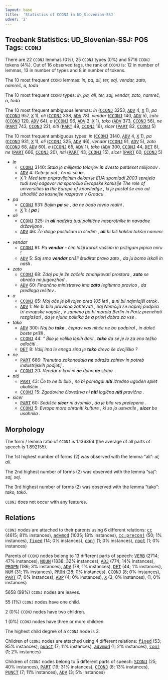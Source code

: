 ```yaml
---
layout: base
title:  'Statistics of CCONJ in UD_Slovenian-SSJ'
udver: '2'
---
```


## Treebank Statistics: UD_Slovenian-SSJ: POS Tags: `CCONJ`

There are 22 `CCONJ` lemmas (0%), 25 `CCONJ` types (0%) and 5716 `CCONJ` tokens (4%).
Out of 16 observed tags, the rank of `CCONJ` is: 12 in number of lemmas, 13 in number of types and 8 in number of tokens.

The 10 most frequent `CCONJ` lemmas: <em>in, pa, ali, ter, saj, vendar, zato, namreč, a, toda</em>

The 10 most frequent `CCONJ` types:  <em>in, pa, ali, ter, saj, vendar, zato, namreč, a, toda</em>

The 10 most frequent ambiguous lemmas: <em>in</em> (<tt><a href="sl_ssj-pos-CCONJ.html">CCONJ</a></tt> 3253, <tt><a href="sl_ssj-pos-ADV.html">ADV</a></tt> 4, <tt><a href="sl_ssj-pos-X.html">X</a></tt> 1), <em>pa</em> (<tt><a href="sl_ssj-pos-CCONJ.html">CCONJ</a></tt> 957, <tt><a href="sl_ssj-pos-X.html">X</a></tt> 1), <em>ali</em> (<tt><a href="sl_ssj-pos-CCONJ.html">CCONJ</a></tt> 338, <tt><a href="sl_ssj-pos-ADV.html">ADV</a></tt> 78), <em>vendar</em> (<tt><a href="sl_ssj-pos-CCONJ.html">CCONJ</a></tt> 140, <tt><a href="sl_ssj-pos-ADV.html">ADV</a></tt> 5), <em>zato</em> (<tt><a href="sl_ssj-pos-CCONJ.html">CCONJ</a></tt> 120, <tt><a href="sl_ssj-pos-ADV.html">ADV</a></tt> 64), <em>a</em> (<tt><a href="sl_ssj-pos-CCONJ.html">CCONJ</a></tt> 96, <tt><a href="sl_ssj-pos-ADV.html">ADV</a></tt> 2, <tt><a href="sl_ssj-pos-X.html">X</a></tt> 1), <em>tako</em> (<tt><a href="sl_ssj-pos-ADV.html">ADV</a></tt> 373, <tt><a href="sl_ssj-pos-CCONJ.html">CCONJ</a></tt> 56), <em>ne</em> (<tt><a href="sl_ssj-pos-PART.html">PART</a></tt> 743, <tt><a href="sl_ssj-pos-CCONJ.html">CCONJ</a></tt> 22), <em>niti</em> (<tt><a href="sl_ssj-pos-PART.html">PART</a></tt> 49, <tt><a href="sl_ssj-pos-CCONJ.html">CCONJ</a></tt> 16), <em>sicer</em> (<tt><a href="sl_ssj-pos-PART.html">PART</a></tt> 82, <tt><a href="sl_ssj-pos-CCONJ.html">CCONJ</a></tt> 5)

The 10 most frequent ambiguous types:  <em>in</em> (<tt><a href="sl_ssj-pos-CCONJ.html">CCONJ</a></tt> 3140, <tt><a href="sl_ssj-pos-ADV.html">ADV</a></tt> 4, <tt><a href="sl_ssj-pos-X.html">X</a></tt> 1), <em>pa</em> (<tt><a href="sl_ssj-pos-CCONJ.html">CCONJ</a></tt> 931, <tt><a href="sl_ssj-pos-X.html">X</a></tt> 1), <em>ali</em> (<tt><a href="sl_ssj-pos-CCONJ.html">CCONJ</a></tt> 325, <tt><a href="sl_ssj-pos-ADV.html">ADV</a></tt> 46), <em>vendar</em> (<tt><a href="sl_ssj-pos-CCONJ.html">CCONJ</a></tt> 91, <tt><a href="sl_ssj-pos-ADV.html">ADV</a></tt> 5), <em>zato</em> (<tt><a href="sl_ssj-pos-CCONJ.html">CCONJ</a></tt> 68, <tt><a href="sl_ssj-pos-ADV.html">ADV</a></tt> 60), <em>a</em> (<tt><a href="sl_ssj-pos-CCONJ.html">CCONJ</a></tt> 65, <tt><a href="sl_ssj-pos-ADV.html">ADV</a></tt> 1), <em>tako</em> (<tt><a href="sl_ssj-pos-ADV.html">ADV</a></tt> 300, <tt><a href="sl_ssj-pos-CCONJ.html">CCONJ</a></tt> 44, <tt><a href="sl_ssj-pos-DET.html">DET</a></tt> 8), <em>ne</em> (<tt><a href="sl_ssj-pos-PART.html">PART</a></tt> 666, <tt><a href="sl_ssj-pos-CCONJ.html">CCONJ</a></tt> 20), <em>niti</em> (<tt><a href="sl_ssj-pos-PART.html">PART</a></tt> 43, <tt><a href="sl_ssj-pos-CCONJ.html">CCONJ</a></tt> 15), <em>sicer</em> (<tt><a href="sl_ssj-pos-PART.html">PART</a></tt> 60, <tt><a href="sl_ssj-pos-CCONJ.html">CCONJ</a></tt> 5)


* <em>in</em>
  * <tt><a href="sl_ssj-pos-CCONJ.html">CCONJ</a></tt> 3140: <em>Stala je milijardo tolarjev <b>in</b> dvesto petdeset milijonov .</em>
  * <tt><a href="sl_ssj-pos-ADV.html">ADV</a></tt> 4: <em>Geto je out , črnci so <b>in</b> .</em>
  * <tt><a href="sl_ssj-pos-X.html">X</a></tt> 1: <em>Med tem pripravljalnim delom je EUA spomladi 2003 sprejela tudi svoj odgovor na sporočilo Evropske komisije The role of universities <b>in</b> the Europe of knowledge , ki je postal še eno od izhodišč za kasnejše razprave v Gradcu .</em>
* <em>pa</em>
  * <tt><a href="sl_ssj-pos-CCONJ.html">CCONJ</a></tt> 931: <em>Bojim <b>pa</b> se , da ne bodo ravno realni .</em>
  * <tt><a href="sl_ssj-pos-X.html">X</a></tt> 1: <em>( <b>pa</b> )</em>
* <em>ali</em>
  * <tt><a href="sl_ssj-pos-CCONJ.html">CCONJ</a></tt> 325: <em>In <b>ali</b> nadzira tudi politične nasprotnike in navadne državljane .</em>
  * <tt><a href="sl_ssj-pos-ADV.html">ADV</a></tt> 46: <em>Že dolgo poslušam in sledim , <b>ali</b> bi bili kakšni takšni nameni .</em>
* <em>vendar</em>
  * <tt><a href="sl_ssj-pos-CCONJ.html">CCONJ</a></tt> 91: <em>Pa <b>vendar</b> - čim lažji korak voščim in prižigam pipico miru !</em>
  * <tt><a href="sl_ssj-pos-ADV.html">ADV</a></tt> 5: <em>Saj smo <b>vendar</b> prišli študirat pravo zato , da ju bomo iskali in našli .</em>
* <em>zato</em>
  * <tt><a href="sl_ssj-pos-CCONJ.html">CCONJ</a></tt> 68: <em>Zdaj pa je že začelo zmanjkovati prostora , <b>zato</b> se obrača na jugovzhod .</em>
  * <tt><a href="sl_ssj-pos-ADV.html">ADV</a></tt> 60: <em>Finančno ministrstvo ima <b>zato</b> legitimno pravico , da predlaga rešitev .</em>
* <em>a</em>
  * <tt><a href="sl_ssj-pos-CCONJ.html">CCONJ</a></tt> 65: <em>Moj oče je bil rojen pred 105 leti , <b>a</b> ni bil najmlajši otrok .</em>
  * <tt><a href="sl_ssj-pos-ADV.html">ADV</a></tt> 1: <em>Ne bi bilo pravično zahtevati , naj Nemčija še naprej podpira tri evropske vogale , v zameno pa bi morala Berlin in Pariz prenehati razglašati , da je njuna politika že <b>a</b> priori dobra za vse .</em>
* <em>tako</em>
  * <tt><a href="sl_ssj-pos-ADV.html">ADV</a></tt> 300: <em>Naj bo <b>tako</b> , čeprav vas nihče ne bo podpiral , in daleč boste prišli .</em>
  * <tt><a href="sl_ssj-pos-CCONJ.html">CCONJ</a></tt> 44: <em>“ Bilo je veliko lepih daril , <b>tako</b> da se je le za eno težko odločiti .</em>
  * <tt><a href="sl_ssj-pos-DET.html">DET</a></tt> 8: <em>Vdilj ima le enega sina je <b>tako</b> drevo še dvojiško ?</em>
* <em>ne</em>
  * <tt><a href="sl_ssj-pos-PART.html">PART</a></tt> 666: <em>Trenutna zakonodaja <b>ne</b> odraža zahtev in potreb industrijskih podjetij .</em>
  * <tt><a href="sl_ssj-pos-CCONJ.html">CCONJ</a></tt> 20: <em>Vendar o krvi ni <b>ne</b> duha <b>ne</b> sluha .</em>
* <em>niti</em>
  * <tt><a href="sl_ssj-pos-PART.html">PART</a></tt> 43: <em>Če te ne bi bilo , ne bi pomagal <b>niti</b> izredno ugoden splet okoliščin .</em>
  * <tt><a href="sl_ssj-pos-CCONJ.html">CCONJ</a></tt> 15: <em>Zgodovina človeštva ni <b>niti</b> logična <b>niti</b> pravična .</em>
* <em>sicer</em>
  * <tt><a href="sl_ssj-pos-PART.html">PART</a></tt> 60: <em>Sodišče <b>sicer</b> ni dvomilo , da je bila res pretepena .</em>
  * <tt><a href="sl_ssj-pos-CCONJ.html">CCONJ</a></tt> 5: <em>Evropa mora ohraniti kulture , ki so jo ustvarile , <b>sicer</b> bo usahnila .</em>

## Morphology

The form / lemma ratio of `CCONJ` is 1.136364 (the average of all parts of speech is 1.892155).

The 1st highest number of forms (2) was observed with the lemma “ali”: <em>al, ali</em>.

The 2nd highest number of forms (2) was observed with the lemma “saj”: <em>saj, sej</em>.

The 3rd highest number of forms (2) was observed with the lemma “tako”: <em>tako, takó</em>.

`CCONJ` does not occur with any features.


## Relations

`CCONJ` nodes are attached to their parents using 6 different relations: <tt><a href="sl_ssj-dep-cc.html">cc</a></tt> (4615; 81% instances), <tt><a href="sl_ssj-dep-advmod.html">advmod</a></tt> (1035; 18% instances), <tt><a href="sl_ssj-dep-cc-preconj.html">cc:preconj</a></tt> (50; 1% instances), <tt><a href="sl_ssj-dep-fixed.html">fixed</a></tt> (14; 0% instances), <tt><a href="sl_ssj-dep-conj.html">conj</a></tt> (1; 0% instances), <tt><a href="sl_ssj-dep-root.html">root</a></tt> (1; 0% instances)

Parents of `CCONJ` nodes belong to 13 different parts of speech: <tt><a href="sl_ssj-pos-VERB.html">VERB</a></tt> (2714; 47% instances), <tt><a href="sl_ssj-pos-NOUN.html">NOUN</a></tt> (1838; 32% instances), <tt><a href="sl_ssj-pos-ADJ.html">ADJ</a></tt> (774; 14% instances), <tt><a href="sl_ssj-pos-PROPN.html">PROPN</a></tt> (186; 3% instances), <tt><a href="sl_ssj-pos-ADV.html">ADV</a></tt> (78; 1% instances), <tt><a href="sl_ssj-pos-DET.html">DET</a></tt> (44; 1% instances), <tt><a href="sl_ssj-pos-NUM.html">NUM</a></tt> (31; 1% instances), <tt><a href="sl_ssj-pos-PRON.html">PRON</a></tt> (28; 0% instances), <tt><a href="sl_ssj-pos-CCONJ.html">CCONJ</a></tt> (8; 0% instances), <tt><a href="sl_ssj-pos-PART.html">PART</a></tt> (7; 0% instances), <tt><a href="sl_ssj-pos-ADP.html">ADP</a></tt> (4; 0% instances), <tt><a href="sl_ssj-pos-X.html">X</a></tt> (3; 0% instances),  (1; 0% instances)

5658 (99%) `CCONJ` nodes are leaves.

55 (1%) `CCONJ` nodes have one child.

2 (0%) `CCONJ` nodes have two children.

1 (0%) `CCONJ` nodes have three or more children.

The highest child degree of a `CCONJ` node is 3.

Children of `CCONJ` nodes are attached using 4 different relations: <tt><a href="sl_ssj-dep-fixed.html">fixed</a></tt> (53; 85% instances), <tt><a href="sl_ssj-dep-punct.html">punct</a></tt> (7; 11% instances), <tt><a href="sl_ssj-dep-advmod.html">advmod</a></tt> (1; 2% instances), <tt><a href="sl_ssj-dep-conj.html">conj</a></tt> (1; 2% instances)

Children of `CCONJ` nodes belong to 5 different parts of speech: <tt><a href="sl_ssj-pos-SCONJ.html">SCONJ</a></tt> (25; 40% instances), <tt><a href="sl_ssj-pos-PART.html">PART</a></tt> (19; 31% instances), <tt><a href="sl_ssj-pos-CCONJ.html">CCONJ</a></tt> (8; 13% instances), <tt><a href="sl_ssj-pos-PUNCT.html">PUNCT</a></tt> (7; 11% instances), <tt><a href="sl_ssj-pos-ADV.html">ADV</a></tt> (3; 5% instances)

